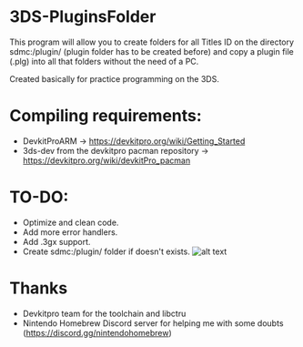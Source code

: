 # 3DS-PluginsFolder
This program will allow you to create folders for all Titles ID on the directory sdmc:/plugin/ (plugin folder has to be created before)
and copy a plugin file (.plg) into all that folders without the need of a PC.

Created basically for practice programming on the 3DS.

# Compiling requirements:
- DevkitProARM -> https://devkitpro.org/wiki/Getting_Started
- 3ds-dev from the devkitpro pacman repository -> https://devkitpro.org/wiki/devkitPro_pacman


# TO-DO:
- Optimize and clean code.
- Add more error handlers.
- Add .3gx support.
- Create sdmc:/plugin/ folder if doesn't exists.
![alt text](https://i.imgur.com/R2nTyrS.gif)

# Thanks

- Devkitpro team for the toolchain and libctru
- Nintendo Homebrew Discord server for helping me with some doubts (https://discord.gg/nintendohomebrew)

